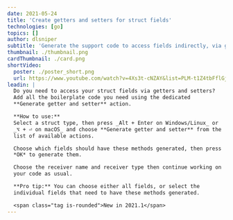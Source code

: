 ```yaml
---
date: 2021-05-24
title: 'Create getters and setters for struct fields'
technologies: [go]
topics: []
author: dlsniper
subtitle: 'Generate the support code to access fields indirectly, via getters and setters'
thumbnail: ./thumbnail.png
cardThumbnail: ./card.png
shortVideo:
  poster: ./poster_short.png
  url: https://www.youtube.com/watch?v=4Xs3t-cNZAY&list=PLM-t1Z4tbFflGjn5Qzjjku5J7SX3p-nhY&index=9&t=0s
leadin: |
  Do you need to access your struct fields via getters and setters?
  Add all the boilerplate code you need using the dedicated
  **Generate getter and setter** action.

  **How to use:**
  Select a struct type, then press _Alt + Enter on Windows/Linux_ or
  _⌥ + ⏎ on macOS_ and choose **Generate getter and setter** from the
  list of available actions.

  Choose which fields should have these methods generated, then press
  *OK* to generate them.

  Choose the receiver name and receiver type then continue working on
  your code as usual.

  **Pro tip:** You can choose either all fields, or select the 
  individual fields that need to have these methods generated.

  <span class="tag is-rounded">New in 2021.1</span>
---
```

